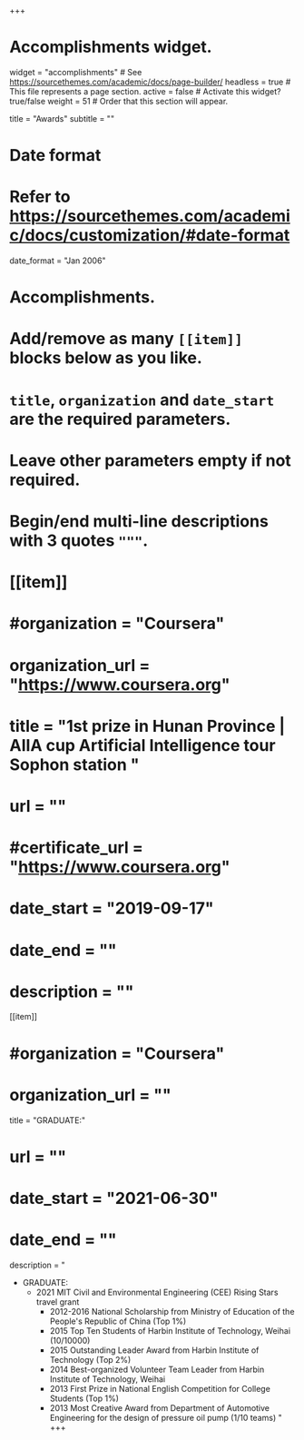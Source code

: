 +++
# Accomplishments widget.
widget = "accomplishments"  # See https://sourcethemes.com/academic/docs/page-builder/
headless = true  # This file represents a page section.
active = false  # Activate this widget? true/false
weight = 51  # Order that this section will appear.

title = "Awards"
subtitle = ""


# Date format
#   Refer to https://sourcethemes.com/academic/docs/customization/#date-format
date_format = "Jan 2006"

# Accomplishments.
#   Add/remove as many `[[item]]` blocks below as you like.
#   `title`, `organization` and `date_start` are the required parameters.
#   Leave other parameters empty if not required.
#   Begin/end multi-line descriptions with 3 quotes `"""`.
# [[item]]
#  #organization = "Coursera"
#  organization_url = "https://www.coursera.org"
#  title = "1st prize in Hunan Province | AIIA cup Artificial Intelligence tour Sophon station "
#  url = ""
#  #certificate_url = "https://www.coursera.org"
#  date_start = "2019-09-17"
#  date_end = ""
#  description = ""

[[item]]
#  #organization = "Coursera"
#  organization_url = ""
  title = "GRADUATE:"
#  url = ""
# date_start = "2021-06-30"
#  date_end = ""
  description = "
  * GRADUATE:
    * 2021 MIT Civil and Environmental Engineering (CEE) Rising Stars travel grant
        * 2012-2016 National Scholarship from Ministry of Education of the People's Republic of China (Top 1%)
        * 2015      Top Ten Students of Harbin Institute of Technology, Weihai (10/10000)
        * 2015      Outstanding Leader Award from Harbin Institute of Technology (Top 2%)
        * 2014      Best-organized Volunteer Team Leader from Harbin Institute of Technology, Weihai
        * 2013      First Prize in National English Competition for College Students (Top 1%)
        * 2013      Most Creative Award from Department of Automotive Engineering for the design of pressure oil pump (1/10 teams)
"
+++
